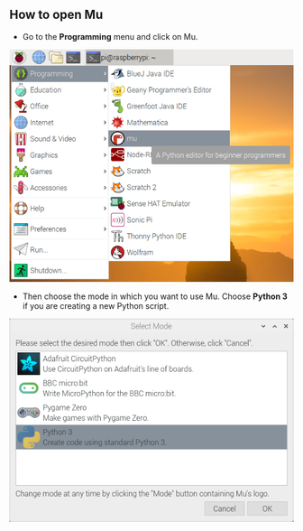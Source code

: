 ## How to open Mu

+ Go to the **Programming** menu and click on Mu.

![opening-mu](images/opening-mu.png)

+ Then choose the mode in which you want to use Mu. Choose **Python 3** if you are creating a new Python script.

![mu-python](images/mu-python.png)

